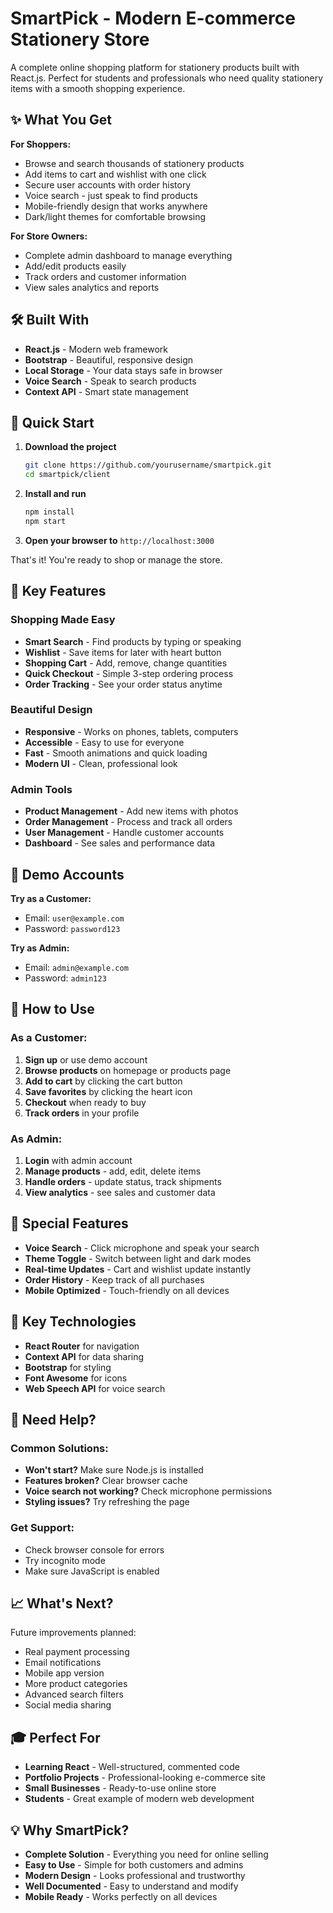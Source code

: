 # SmartPick - Modern E-commerce Stationery Store

A complete online shopping platform for stationery products built with React.js. Perfect for students and professionals who need quality stationery items with a smooth shopping experience.

## ✨ What You Get

**For Shoppers:**
- Browse and search thousands of stationery products
- Add items to cart and wishlist with one click
- Secure user accounts with order history
- Voice search - just speak to find products
- Mobile-friendly design that works anywhere
- Dark/light themes for comfortable browsing

**For Store Owners:**
- Complete admin dashboard to manage everything
- Add/edit products easily
- Track orders and customer information
- View sales analytics and reports

## 🛠️ Built With

- **React.js** - Modern web framework
- **Bootstrap** - Beautiful, responsive design
- **Local Storage** - Your data stays safe in browser
- **Voice Search** - Speak to search products
- **Context API** - Smart state management

## 🚀 Quick Start

1. **Download the project**
   ```bash
   git clone https://github.com/yourusername/smartpick.git
   cd smartpick/client
   ```

2. **Install and run**
   ```bash
   npm install
   npm start
   ```

3. **Open your browser to** `http://localhost:3000`

That's it! You're ready to shop or manage the store.

## 🎯 Key Features

### Shopping Made Easy
- **Smart Search** - Find products by typing or speaking
- **Wishlist** - Save items for later with heart button
- **Shopping Cart** - Add, remove, change quantities
- **Quick Checkout** - Simple 3-step ordering process
- **Order Tracking** - See your order status anytime

### Beautiful Design
- **Responsive** - Works on phones, tablets, computers
- **Accessible** - Easy to use for everyone
- **Fast** - Smooth animations and quick loading
- **Modern UI** - Clean, professional look

### Admin Tools
- **Product Management** - Add new items with photos
- **Order Management** - Process and track all orders
- **User Management** - Handle customer accounts
- **Dashboard** - See sales and performance data

## 👤 Demo Accounts

**Try as a Customer:**
- Email: `user@example.com`
- Password: `password123`

**Try as Admin:**
- Email: `admin@example.com` 
- Password: `admin123`

## 📱 How to Use

### As a Customer:
1. **Sign up** or use demo account
2. **Browse products** on homepage or products page
3. **Add to cart** by clicking the cart button
4. **Save favorites** by clicking the heart icon
5. **Checkout** when ready to buy
6. **Track orders** in your profile

### As Admin:
1. **Login** with admin account
2. **Manage products** - add, edit, delete items
3. **Handle orders** - update status, track shipments
4. **View analytics** - see sales and customer data

## 🌟 Special Features

- **Voice Search** - Click microphone and speak your search
- **Theme Toggle** - Switch between light and dark modes
- **Real-time Updates** - Cart and wishlist update instantly
- **Order History** - Keep track of all purchases
- **Mobile Optimized** - Touch-friendly on all devices

## 🔧 Key Technologies

- **React Router** for navigation
- **Context API** for data sharing
- **Bootstrap** for styling
- **Font Awesome** for icons
- **Web Speech API** for voice search

## 🐛 Need Help?

### Common Solutions:
- **Won't start?** Make sure Node.js is installed
- **Features broken?** Clear browser cache
- **Voice search not working?** Check microphone permissions
- **Styling issues?** Try refreshing the page

### Get Support:
- Check browser console for errors
- Try incognito mode
- Make sure JavaScript is enabled

## 📈 What's Next?

Future improvements planned:
- Real payment processing
- Email notifications
- Mobile app version
- More product categories
- Advanced search filters
- Social media sharing

## 🎓 Perfect For

- **Learning React** - Well-structured, commented code
- **Portfolio Projects** - Professional-looking e-commerce site
- **Small Businesses** - Ready-to-use online store
- **Students** - Great example of modern web development

## 💡 Why SmartPick?

- **Complete Solution** - Everything you need for online selling
- **Easy to Use** - Simple for both customers and admins
- **Modern Design** - Looks professional and trustworthy
- **Well Documented** - Easy to understand and modify
- **Mobile Ready** - Works perfectly on all devices


